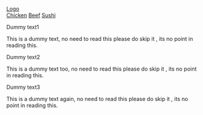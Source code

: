 <html>
<head>
<meta charset="utf-8">
<title></title>
<meta charset="utf-8">
<meta name="viewport"
contetnt="width=device-width,initial-scale=1">
<link rel="stylesheet" href="https://cdnjs.cloudflare.com/ajax/libs/font-awesome/4.7.0/css/font-awesome.min.css">
<style>
.body {
  font-family: Arial, Helvetica, sans-serif;
}

.mobile-container {
  width: 1500px;
  margin: auto;
  background-color: #555;
  height: 900px;
  color: white;
  border-radius: 10px;
}

.topnav {
  overflow: hidden;
  background-color: #333;
  position: relative;
}

.topnav #myLinks {
  display: none;
}

.topnav a {
  color: white;
  padding: 14px 16px;
  text-decoration: none;
  font-size: 17px;
  display: block;
}

.topnav a.icon {
  background: black;
  display: block;
  position: absolute;
  right: 0;
  top: 0;
}

.topnav a:hover {
  background-color: #ddd;
  color: black;
}

.active {
  background-color: #4CAF50;
  color: white;
}
</style>
</head>
<body>

<!-- Simulate a smartphone / tablet -->
<div class="mobile-container">

<!-- Top Navigation Menu -->
<div class="topnav">
  <a href="#home" class="active">Logo</a>
  <div id="myLinks">
    <a href="#news">Chicken</a>
    <a href="#contact">Beef</a>
    <a href="#about">Sushi</a>
  </div>
  <a href="javascript:void(0);" class="icon" onclick="myFunction()">
    <i class="fa fa-bars"></i>
  </a>
</div>



<!-- End smartphone / tablet look -->
</div>

<script>
function myFunction() {
  var x = document.getElementById("myLinks");
  if (x.style.display === "block") {
    x.style.display = "none";
  } else {
    x.style.display = "block";
  }
}
</script>

 

  <div class="col-lg-4 col-md-6 col-sm-12">
    <div class="box">
      <p class="content-name name1">
        Dummy text1
      </p>
      <p class="content">
        This is a dummy text, no need to read this please do skip it , its no point in reading this.
      </p>
  </div>
  </div>
  <div class="col-lg-4 col-md-6 col-sm-12">
    <div class="box">
      <p class="content-name name2">
        Dummy text2
      </p>
      <p class="content">
        This is a dummy text too, no need to read this please do skip it , its no point in reading this.
      </p>
    </div>
  </div>
  <div  class="col-lg-4 col-md-6 col-sm-12">
    <div class="box">
      <p class="content-name name3">
        Dummy text3
      </p>
      <p class="content">
       This is a dummy text again, no need to read this please do skip it , its no point in reading this. 
      </p>
    </div>
  </div> <!-- Simulate a smartphone / tablet -->
</div class="mobile-container">


</BODY>
</html>
